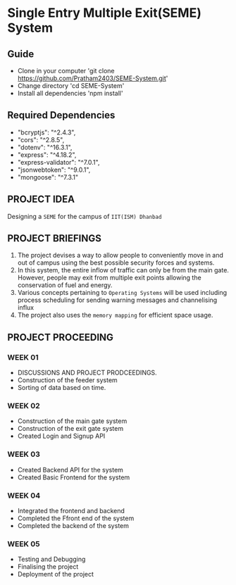 <!-- @format -->

# Single Entry Multiple Exit(SEME) System

## Guide

-   Clone in your computer 'git clone https://github.com/Pratham2403/SEME-System.git'
-   Change directory 'cd SEME-System'
-   Install all dependencies 'npm install'

## Required Dependencies

-   "bcryptjs": "^2.4.3",
-   "cors": "^2.8.5",
-   "dotenv": "^16.3.1",
-   "express": "^4.18.2",
-   "express-validator": "^7.0.1",
-   "jsonwebtoken": "^9.0.1",
-   "mongoose": "^7.3.1"

## PROJECT IDEA

Designing a `SEME` for the campus of `IIT(ISM) Dhanbad`

## PROJECT BRIEFINGS

1. The project devises a way to allow people to conveniently move in and out of campus using the best possible security forces and systems.
2. In this system, the entire inflow of traffic can only be from the main gate. However, people may exit from multiple exit points allowing the conservation of fuel and energy.
3. Various concepts pertaining to `Operating Systems` will be used including process scheduling for sending warning messages and channelising influx
4. The project also uses the `memory mapping` for efficient space usage.

## PROJECT PROCEEDING

### WEEK 01

-   DISCUSSIONS AND PROJECT PRODCEEDINGS.
-   Construction of the feeder system
-   Sorting of data based on time.

### WEEK 02

-   Construction of the main gate system
-   Construction of the exit gate system
-   Created Login and Signup API

### WEEK 03

-   Created Backend API for the system
-   Created Basic Frontend for the system

### WEEK 04

-   Integrated the frontend and backend
-   Completed the Ffront end of the system
-   Completed the backend of the system

### WEEK 05

-   Testing and Debugging
-   Finalising the project
-   Deployment of the project
